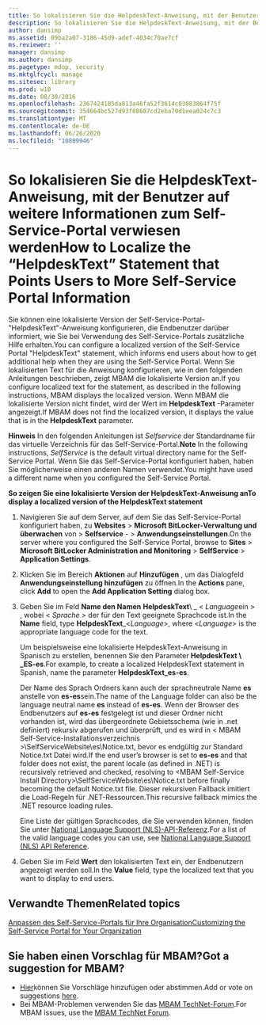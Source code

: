 ```yaml
---
title: So lokalisieren Sie die HelpdeskText-Anweisung, mit der Benutzer auf weitere Informationen zum Self-Service-Portal verwiesen werden
description: So lokalisieren Sie die HelpdeskText-Anweisung, mit der Benutzer auf weitere Informationen zum Self-Service-Portal verwiesen werden
author: dansimp
ms.assetid: 09ba2a07-3186-45d9-adef-4034c70ae7cf
ms.reviewer: ''
manager: dansimp
ms.author: dansimp
ms.pagetype: mdop, security
ms.mktglfcycl: manage
ms.sitesec: library
ms.prod: w10
ms.date: 08/30/2016
ms.openlocfilehash: 2367424185da813a46fa52f3614c03083864f75f
ms.sourcegitcommit: 354664bc527d93f80687cd2eba70d1eea024c7c3
ms.translationtype: MT
ms.contentlocale: de-DE
ms.lasthandoff: 06/26/2020
ms.locfileid: "10809946"
---
```

# <span data-ttu-id="c840d-103">So lokalisieren Sie die HelpdeskText-Anweisung, mit der Benutzer auf weitere Informationen zum Self-Service-Portal verwiesen werden</span><span class="sxs-lookup"><span data-stu-id="c840d-103">How to Localize the “HelpdeskText” Statement that Points Users to More Self-Service Portal Information</span></span>


<span data-ttu-id="c840d-104">Sie können eine lokalisierte Version der Self-Service-Portal-"HelpdeskText"-Anweisung konfigurieren, die Endbenutzer darüber informiert, wie Sie bei Verwendung des Self-Service-Portals zusätzliche Hilfe erhalten.</span><span class="sxs-lookup"><span data-stu-id="c840d-104">You can configure a localized version of the Self-Service Portal "HelpdeskText" statement, which informs end users about how to get additional help when they are using the Self-Service Portal.</span></span> <span data-ttu-id="c840d-105">Wenn Sie lokalisierten Text für die Anweisung konfigurieren, wie in den folgenden Anleitungen beschrieben, zeigt MBAM die lokalisierte Version an.</span><span class="sxs-lookup"><span data-stu-id="c840d-105">If you configure localized text for the statement, as described in the following instructions, MBAM displays the localized version.</span></span> <span data-ttu-id="c840d-106">Wenn MBAM die lokalisierte Version nicht findet, wird der Wert im **HelpdeskText** -Parameter angezeigt.</span><span class="sxs-lookup"><span data-stu-id="c840d-106">If MBAM does not find the localized version, it displays the value that is in the **HelpdeskText** parameter.</span></span>

<span data-ttu-id="c840d-107">**Hinweis**  In den folgenden Anleitungen ist *Selfservice* der Standardname für das virtuelle Verzeichnis für das Self-Service-Portal.</span><span class="sxs-lookup"><span data-stu-id="c840d-107">**Note** In the following instructions, *SelfService* is the default virtual directory name for the Self-Service Portal.</span></span> <span data-ttu-id="c840d-108">Wenn Sie das Self-Service-Portal konfiguriert haben, haben Sie möglicherweise einen anderen Namen verwendet.</span><span class="sxs-lookup"><span data-stu-id="c840d-108">You might have used a different name when you configured the Self-Service Portal.</span></span>

 

**<span data-ttu-id="c840d-109">So zeigen Sie eine lokalisierte Version der HelpdeskText-Anweisung an</span><span class="sxs-lookup"><span data-stu-id="c840d-109">To display a localized version of the HelpdeskText statement</span></span>**

1.  <span data-ttu-id="c840d-110">Navigieren Sie auf dem Server, auf dem Sie das Self-Service-Portal konfiguriert haben, zu **Websites** &gt; **Microsoft BitLocker-Verwaltung und überwachen** von &gt; **Selfservice** - &gt; **Anwendungseinstellungen**.</span><span class="sxs-lookup"><span data-stu-id="c840d-110">On the server where you configured the Self-Service Portal, browse to **Sites** &gt; **Microsoft BitLocker Administration and Monitoring** &gt; **SelfService** &gt; **Application Settings**.</span></span>

2.  <span data-ttu-id="c840d-111">Klicken Sie im Bereich **Aktionen** auf **Hinzufügen** , um das Dialogfeld **Anwendungseinstellung hinzufügen** zu öffnen.</span><span class="sxs-lookup"><span data-stu-id="c840d-111">In the **Actions** pane, click **Add** to open the **Add Application Setting** dialog box.</span></span>

3.  <span data-ttu-id="c840d-112">Geben Sie im Feld **Name den Namen** **HelpdeskText**\ _ &lt; *Language*ein &gt; , wobei &lt; *Sprache* &gt; der für den Text geeignete Sprachcode ist.</span><span class="sxs-lookup"><span data-stu-id="c840d-112">In the **Name** field, type **HelpdeskText**\_&lt;*Language*&gt;, where &lt;*Language*&gt; is the appropriate language code for the text.</span></span>

    <span data-ttu-id="c840d-113">Um beispielsweise eine lokalisierte HelpdeskText-Anweisung in Spanisch zu erstellen, benennen Sie den Parameter **HelpdeskText \ _ES-es**.</span><span class="sxs-lookup"><span data-stu-id="c840d-113">For example, to create a localized HelpdeskText statement in Spanish, name the parameter **HelpdeskText\_es-es**.</span></span>

    <span data-ttu-id="c840d-114">Der Name des Sprach Ordners kann auch der sprachneutrale Name **es** anstelle von **es-es**sein.</span><span class="sxs-lookup"><span data-stu-id="c840d-114">The name of the Language folder can also be the language neutral name **es** instead of **es-es**.</span></span> <span data-ttu-id="c840d-115">Wenn der Browser des Endbenutzers auf **es-es** festgelegt ist und dieser Ordner nicht vorhanden ist, wird das übergeordnete Gebietsschema (wie in .net definiert) rekursiv abgerufen und überprüft, und es wird in &lt; MBAM Self-Service-Installationsverzeichnis &gt;\\SelfServiceWebsite\\es\\Notice.txt, bevor es endgültig zur Standard Notice.txt Datei wird.</span><span class="sxs-lookup"><span data-stu-id="c840d-115">If the end user’s browser is set to **es-es** and that folder does not exist, the parent locale (as defined in .NET) is recursively retrieved and checked, resolving to &lt;MBAM Self-Service Install Directory&gt;\\SelfServiceWebsite\\es\\Notice.txt before finally becoming the default Notice.txt file.</span></span> <span data-ttu-id="c840d-116">Dieser rekursiven Fallback imitiert die Load-Regeln für .NET-Ressourcen.</span><span class="sxs-lookup"><span data-stu-id="c840d-116">This recursive fallback mimics the .NET resource loading rules.</span></span>

    <span data-ttu-id="c840d-117">Eine Liste der gültigen Sprachcodes, die Sie verwenden können, finden Sie unter [National Language Support (NLS)-API-Referenz](https://go.microsoft.com/fwlink/?LinkId=317947).</span><span class="sxs-lookup"><span data-stu-id="c840d-117">For a list of the valid language codes you can use, see [National Language Support (NLS) API Reference](https://go.microsoft.com/fwlink/?LinkId=317947).</span></span>

4.  <span data-ttu-id="c840d-118">Geben Sie im Feld **Wert** den lokalisierten Text ein, der Endbenutzern angezeigt werden soll.</span><span class="sxs-lookup"><span data-stu-id="c840d-118">In the **Value** field, type the localized text that you want to display to end users.</span></span>



## <span data-ttu-id="c840d-119">Verwandte Themen</span><span class="sxs-lookup"><span data-stu-id="c840d-119">Related topics</span></span>


[<span data-ttu-id="c840d-120">Anpassen des Self-Service-Portals für Ihre Organisation</span><span class="sxs-lookup"><span data-stu-id="c840d-120">Customizing the Self-Service Portal for Your Organization</span></span>](customizing-the-self-service-portal-for-your-organization.md)

 

 

## <span data-ttu-id="c840d-121">Sie haben einen Vorschlag für MBAM?</span><span class="sxs-lookup"><span data-stu-id="c840d-121">Got a suggestion for MBAM?</span></span>
- <span data-ttu-id="c840d-122">[Hier](http://mbam.uservoice.com/forums/268571-microsoft-bitlocker-administration-and-monitoring)können Sie Vorschläge hinzufügen oder abstimmen.</span><span class="sxs-lookup"><span data-stu-id="c840d-122">Add or vote on suggestions [here](http://mbam.uservoice.com/forums/268571-microsoft-bitlocker-administration-and-monitoring).</span></span> 
- <span data-ttu-id="c840d-123">Bei MBAM-Problemen verwenden Sie das [MBAM TechNet-Forum](https://social.technet.microsoft.com/Forums/home?forum=mdopmbam).</span><span class="sxs-lookup"><span data-stu-id="c840d-123">For MBAM issues, use the [MBAM TechNet Forum](https://social.technet.microsoft.com/Forums/home?forum=mdopmbam).</span></span>



